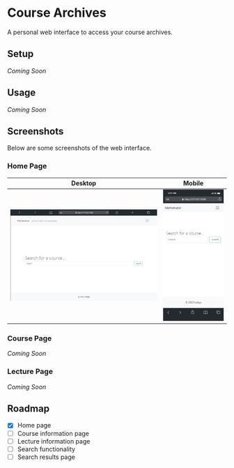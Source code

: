 # Course Archives
A personal web interface to access your course archives.

## Setup

*Coming Soon*

## Usage

*Coming Soon*

## Screenshots

Below are some screenshots of the web interface.

### Home Page

| Desktop | Mobile |
| ------- | ------ |
| ![Desktop](https://raw.githubusercontent.com/ashenafee/Course-Archives/master/screenshots/index.png) | ![Mobile](https://raw.githubusercontent.com/ashenafee/Course-Archives/master/screenshots/index-mobile.png) |

### Course Page

*Coming Soon*

### Lecture Page

*Coming Soon*


## Roadmap

- [x] Home page
- [ ] Course information page
- [ ] Lecture information page
- [ ] Search functionality
- [ ] Search results page